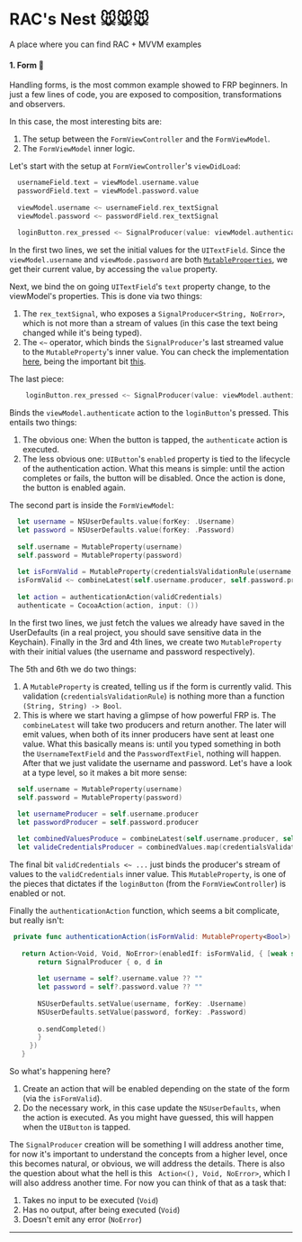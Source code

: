 # RAC's Nest 🐭🐭🐭

A place where you can find RAC + MVVM examples

#### 1. Form 🐥

Handling forms, is the most common example showed to FRP beginners. In just a few lines of code, you are exposed to composition, transformations and observers. 

In this case, the most interesting bits are:

1. The setup between the `FormViewController` and the `FormViewModel`.
2. The `FormViewModel` inner logic. 

Let's start with the setup at `FormViewController`'s `viewDidLoad`:

```swift
  usernameField.text = viewModel.username.value                             
  passwordField.text = viewModel.password.value                             
    
  viewModel.username <~ usernameField.rex_textSignal                        
  viewModel.password <~ passwordField.rex_textSignal                        
    
  loginButton.rex_pressed <~ SignalProducer(value: viewModel.authenticate)
```
In the first two lines, we set the initial values for the `UITextField`. Since the `viewModel.username` and `viewMode.password` are both [`MutableProperties`](https://github.com/ReactiveCocoa/ReactiveCocoa/blob/f77534c77434f2112ce663f998c71ab1098335b2/ReactiveCocoa/Swift/Property.swift#L88#L172), we get their current value, by accessing the `value` property.

Next, we bind the on going `UITextField`'s `text` property change, to the viewModel's properties. This is done via two things:

1. The `rex_textSignal`, who exposes a `SignalProducer<String, NoError>`, which is not more than a stream of values (in this case the text being changed while it's being typed). 
2. The `<~` operator, which binds the `SignalProducer`'s last streamed value to the `MutableProperty`'s inner value. You can check the implementation [here](https://github.com/ReactiveCocoa/ReactiveCocoa/blob/f77534c77434f2112ce663f998c71ab1098335b2/ReactiveCocoa/Swift/Property.swift#L279#L292), being the important bit [this](https://github.com/ReactiveCocoa/ReactiveCocoa/blob/f77534c77434f2112ce663f998c71ab1098335b2/ReactiveCocoa/Swift/Property.swift#L260#L261).

The last piece:

```swift
    loginButton.rex_pressed <~ SignalProducer(value: viewModel.authenticate)
```

Binds the `viewModel.authenticate` action to the `loginButton`'s pressed. This entails two things:

1. The obvious one: When the button is tapped, the `authenticate` action is executed.
2. The less obvious one: `UIButton`'s `enabled` property is tied to the lifecycle of the authentication action. What this means is simple: until the action completes or fails, the button will be disabled. Once the action is done, the button is enabled again.

The second part is inside the `FormViewModel`:

```swift
  let username = NSUserDefaults.value(forKey: .Username)
  let password = NSUserDefaults.value(forKey: .Password)
  
  self.username = MutableProperty(username)
  self.password = MutableProperty(password)
  
  let isFormValid = MutableProperty(credentialsValidationRule(username, password))
  isFormValid <~ combineLatest(self.username.producer, self.password.producer).map(credentialsValidationRule)
  
  let action = authenticationAction(validCredentials)
  authenticate = CocoaAction(action, input: ())
```

In the first two lines, we just fetch the values we already have saved in the UserDefaults (in a real project, you should save sensitive data in the Keychain). Finally in the 3rd and 4th lines, we create two `MutableProperty` with their initial values (the username and password respectively).

The 5th and 6th we do two things:

1. A `MutableProperty` is created, telling us if the form is currently valid. This validation (`credentialsValidationRule`) is nothing more than a function `(String, String) -> Bool`. 
2. This is where we start having a glimpse of how powerful FRP is. The `combineLatest` will take two producers and return another. The later will emit values, when both of its inner producers have sent at least one value. What this basically means is: until you typed something in both the `UsernameTextField` and the `PasswordTextFiel`, nothing will happen. After that we just validate the username and password. Let's have a look at a type level, so it makes a bit more sense:

```swift
  self.username = MutableProperty(username)                                                  // MutableProperty<String, NoError>
  self.password = MutableProperty(password)                                                  // MutableProperty<String, NoError>
  
  let usernameProducer = self.username.producer                                              // SignalProducer<String, NoError>
  let passwordProducer = self.password.producer                                              // SignalProducer<String, NoError>

  let combinedValuesProduce = combineLatest(self.username.producer, self.password.producer)  // SignalProducer<(String, String), NoError>
  let valideCredentialsProducer = combinedValues.map(credentialsValidationRule)              // SignalProducer<Bool, NoError>
 ``` 
 
 The final bit `validCredentials <~ ...` just binds the producer's stream of values to the `validCredentials` inner value. This `MutableProperty`, is one of the pieces that dictates if the `loginButton` (from the `FormViewController`) is enabled or not.
 
 Finally the `authenticationAction` function, which seems a bit complicate, but really isn't:
 
 ```swift
  private func authenticationAction(isFormValid: MutableProperty<Bool>) -> Action<Void, Void, NoError> {
    
    return Action<Void, Void, NoError>(enabledIf: isFormValid, { [weak self] _ in
        return SignalProducer { o, d in
    
        let username = self?.username.value ?? ""
        let password = self?.password.value ?? ""
    
        NSUserDefaults.setValue(username, forKey: .Username)
        NSUserDefaults.setValue(password, forKey: .Password)
    
        o.sendCompleted()
        }
      })
    }
```

So what's happening here?

1. Create an action that will be enabled depending on the state of the form (via the `isFormValid`). 
2. Do the necessary work, in this case update the `NSUserDefaults`, when the action is executed. As you might have guessed, this will happen when the `UIButton` is tapped.

The `SignalProducer` creation will be something I will address another time, for now it's important to understand the concepts from a higher level, once this becomes natural, or obvious, we will address the details. There is also the question about what the hell is this ` Action<(), Void, NoError>`, which I will also address another time. For now you can think of that as a task that:

1. Takes no input to be executed (`Void`)
2. Has no output, after being executed (`Void`)
3. Doesn't emit any error (`NoError`)

----
